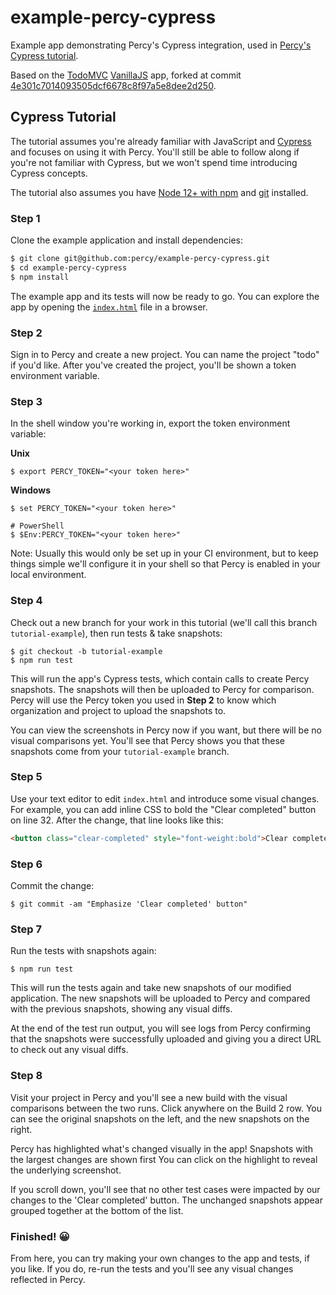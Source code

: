# example-percy-cypress

Example app demonstrating Percy's Cypress integration, used in [Percy's Cypress tutorial](https://docs.percy.io/docs/cypress-tutorial).

Based on the [TodoMVC](https://github.com/tastejs/todomvc) [VanillaJS](https://github.com/tastejs/todomvc/tree/master/examples/vanillajs)
app, forked at commit
[4e301c7014093505dcf6678c8f97a5e8dee2d250](https://github.com/tastejs/todomvc/tree/4e301c7014093505dcf6678c8f97a5e8dee2d250).

## Cypress Tutorial

The tutorial assumes you're already familiar with JavaScript and
[Cypress](https://cypress.io/) and focuses on using it with Percy. You'll still
be able to follow along if you're not familiar with Cypress, but we won't
spend time introducing Cypress concepts.

The tutorial also assumes you have [Node 12+ with
npm](https://nodejs.org/en/download/) and
[git](https://git-scm.com/book/en/v2/Getting-Started-Installing-Git) installed.

### Step 1

Clone the example application and install dependencies:

```bash
$ git clone git@github.com:percy/example-percy-cypress.git
$ cd example-percy-cypress
$ npm install
```

The example app and its tests will now be ready to go. You can explore the app
by opening the
[`index.html`](https://github.com/percy/example-percy-cypress/blob/master/index.html)
file in a browser.

### Step 2

Sign in to Percy and create a new project. You can name the project "todo" if you'd like. After
you've created the project, you'll be shown a token environment variable.

### Step 3

In the shell window you're working in, export the token environment variable:

**Unix**

``` shell
$ export PERCY_TOKEN="<your token here>"
```

**Windows**

``` shell
$ set PERCY_TOKEN="<your token here>"

# PowerShell
$ $Env:PERCY_TOKEN="<your token here>"
```

Note: Usually this would only be set up in your CI environment, but to keep things simple we'll
configure it in your shell so that Percy is enabled in your local environment.

### Step 4

Check out a new branch for your work in this tutorial (we'll call this branch
`tutorial-example`), then run tests & take snapshots:

``` shell
$ git checkout -b tutorial-example
$ npm run test
```

This will run the app's Cypress tests, which contain calls to create Percy snapshots. The snapshots
will then be uploaded to Percy for comparison. Percy will use the Percy token you used in **Step 2**
to know which organization and project to upload the snapshots to.

You can view the screenshots in Percy now if you want, but there will be no visual comparisons
yet. You'll see that Percy shows you that these snapshots come from your `tutorial-example` branch.

### Step 5

Use your text editor to edit `index.html` and introduce some visual changes. For example, you can
add inline CSS to bold the "Clear completed" button on line 32. After the change, that line looks
like this:

``` html
<button class="clear-completed" style="font-weight:bold">Clear completed</button>
```

### Step 6

Commit the change:

``` shell
$ git commit -am "Emphasize 'Clear completed' button"
```

### Step 7

Run the tests with snapshots again:

``` shell
$ npm run test
```

This will run the tests again and take new snapshots of our modified application. The new snapshots
will be uploaded to Percy and compared with the previous snapshots, showing any visual diffs.

At the end of the test run output, you will see logs from Percy confirming that the snapshots were
successfully uploaded and giving you a direct URL to check out any visual diffs.

### Step 8

Visit your project in Percy and you'll see a new build with the visual comparisons between the two
runs. Click anywhere on the Build 2 row. You can see the original snapshots on the left, and the new
snapshots on the right.

Percy has highlighted what's changed visually in the app! Snapshots with the largest changes are
shown first You can click on the highlight to reveal the underlying screenshot.

If you scroll down, you'll see that no other test cases were impacted by our changes to the 'Clear
completed' button. The unchanged snapshots appear grouped together at the bottom of the list.

### Finished! 😀

From here, you can try making your own changes to the app and tests, if you like. If you do, re-run
the tests and you'll see any visual changes reflected in Percy.
